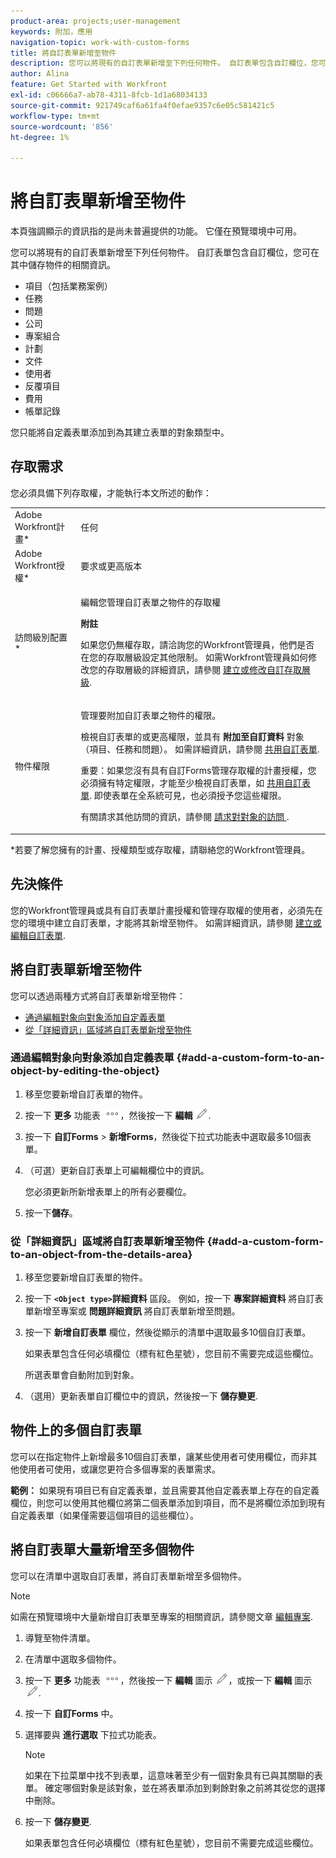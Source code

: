 ```yaml
---
product-area: projects;user-management
keywords: 附加，應用
navigation-topic: work-with-custom-forms
title: 將自訂表單新增至物件
description: 您可以將現有的自訂表單新增至下列任何物件。 自訂表單包含自訂欄位，您可在其中儲存物件的相關資訊。
author: Alina
feature: Get Started with Workfront
exl-id: c06666a7-ab78-4311-8fcb-1d1a68034133
source-git-commit: 921749caf6a61fa4f0efae9357c6e05c581421c5
workflow-type: tm+mt
source-wordcount: '856'
ht-degree: 1%

---
```


# 將自訂表單新增至物件

<span class="preview">本頁強調顯示的資訊指的是尚未普遍提供的功能。 它僅在預覽環境中可用。</span>

您可以將現有的自訂表單新增至下列任何物件。 自訂表單包含自訂欄位，您可在其中儲存物件的相關資訊。

* 項目（包括業務案例）
* 任務
* 問題
* 公司
* 專案組合
* 計劃
* 文件
* 使用者
* 反覆項目
* 費用
* 帳單記錄

您只能將自定義表單添加到為其建立表單的對象類型中。

## 存取需求

您必須具備下列存取權，才能執行本文所述的動作：

<table style="table-layout:auto"> 
 <col> 
 <col> 
 <tbody> 
  <tr> 
   <td role="rowheader">Adobe Workfront計畫*</td> 
   <td> <p>任何 </p> </td> 
  </tr> 
  <tr> 
   <td role="rowheader">Adobe Workfront授權*</td> 
   <td> <p>要求或更高版本</p> </td> 
  </tr> 
  <tr> 
   <td role="rowheader">訪問級別配置*</td> 
   <td> <p>編輯您管理自訂表單之物件的存取權</p> <p><b>附註</b></p>

如果您仍無權存取，請洽詢您的Workfront管理員，他們是否在您的存取層級設定其他限制。 如需Workfront管理員如何修改您的存取層級的詳細資訊，請參閱 <a href="../../administration-and-setup/add-users/configure-and-grant-access/create-modify-access-levels.md" class="MCXref xref">建立或修改自訂存取層級</a>.</p> </td>
</tr> 
  <tr> 
   <td role="rowheader">物件權限</td> 
   <td> <p>管理要附加自訂表單之物件的權限。</p> <p>檢視自訂表單的或更高權限，並具有 <b>附加至自訂資料</b> 對象（項目、任務和問題）。 如需詳細資訊，請參閱 <a href="../../administration-and-setup/customize-workfront/create-manage-custom-forms/share-access-to-a-custom-form.md" class="MCXref xref">共用自訂表單</a>.</p> <p>重要：如果您沒有具有自訂Forms管理存取權的計畫授權，您必須擁有特定權限，才能至少檢視自訂表單，如 <a href="../../administration-and-setup/customize-workfront/create-manage-custom-forms/share-access-to-a-custom-form.md" class="MCXref xref">共用自訂表單</a>. 即使表單在全系統可見，也必須授予您這些權限。 </p> <p>有關請求其他訪問的資訊，請參閱 <a href="../../workfront-basics/grant-and-request-access-to-objects/request-access.md" class="MCXref xref">請求對對象的訪問 </a>.</p> </td> 
  </tr> 
 </tbody> 
</table>

&#42;若要了解您擁有的計畫、授權類型或存取權，請聯絡您的Workfront管理員。

## 先決條件

您的Workfront管理員或具有自訂表單計畫授權和管理存取權的使用者，必須先在您的環境中建立自訂表單，才能將其新增至物件。 如需詳細資訊，請參閱 [建立或編輯自訂表單](../../administration-and-setup/customize-workfront/create-manage-custom-forms/create-or-edit-a-custom-form.md).

## 將自訂表單新增至物件

您可以透過兩種方式將自訂表單新增至物件：

* [通過編輯對象向對象添加自定義表單](#add-a-custom-form-to-an-object-by-editing-the-object)
* [從「詳細資訊」區域將自訂表單新增至物件](#add-a-custom-form-to-an-object-from-the-details-area)

### 通過編輯對象向對象添加自定義表單 {#add-a-custom-form-to-an-object-by-editing-the-object}

1. 移至您要新增自訂表單的物件。
1. 按一下 **更多** 功能表 ![](assets/more-icon.png)，然後按一下 **編輯** ![](assets/edit-icon.png).
1. 按一下 **自訂Forms** > **新增Forms**，然後從下拉式功能表中選取最多10個表單。

1. （可選）更新自訂表單上可編輯欄位中的資訊。

   您必須更新所新增表單上的所有必要欄位。

1. 按一下&#x200B;**儲存**。

### 從「詳細資訊」區域將自訂表單新增至物件 {#add-a-custom-form-to-an-object-from-the-details-area}

1. 移至您要新增自訂表單的物件。
1. 按一下 **`<Object type>`詳細資料** 區段。 例如，按一下 **專案詳細資料** 將自訂表單新增至專案或 **問題詳細資訊** 將自訂表單新增至問題。
1. 按一下 **新增自訂表單** 欄位，然後從顯示的清單中選取最多10個自訂表單。

   如果表單包含任何必填欄位（標有紅色星號），您目前不需要完成這些欄位。

   所選表單會自動附加到對象。

1. （選用）更新表單自訂欄位中的資訊，然後按一下 **儲存變更**.

## 物件上的多個自訂表單

您可以在指定物件上新增最多10個自訂表單，讓某些使用者可使用欄位，而非其他使用者可使用，或讓您更符合多個專案的表單需求。

**範例：** 如果現有項目已有自定義表單，並且需要其他自定義表單上存在的自定義欄位，則您可以使用其他欄位將第二個表單添加到項目，而不是將欄位添加到現有自定義表單（如果僅需要這個項目的這些欄位）。

## 將自訂表單大量新增至多個物件

您可以在清單中選取自訂表單，將自訂表單新增至多個物件。

<!--
drafted for bulk-editing projects. When it releases to Prod for projects, take "in the preview environment" and the yellow tags out. Add additional objects here in the same way when they become available:-->

>[!NOTE]
>
><span class="preview">如需在預覽環境中大量新增自訂表單至專案的相關資訊，請參閱文章 [編輯專案](../../manage-work/projects/manage-projects/edit-projects.md)</span>.


1. 導覽至物件清單。
1. 在清單中選取多個物件。

1. 按一下 **更多** 功能表 ![](assets/more-icon.png)，然後按一下 **編輯** 圖示  ![](assets/edit-icon.png)，或按一下 **編輯** 圖示 ![](assets/edit-icon.png).
1. 按一下 **自訂Forms** 中。
1. 選擇要與 **進行選取** 下拉式功能表。
   >[!NOTE]
   >
   >如果在下拉菜單中找不到表單，這意味著至少有一個對象具有已與其關聯的表單。 確定哪個對象是該對象，並在將表單添加到剩餘對象之前將其從您的選擇中刪除。

1. 按一下 **儲存變更**.

   如果表單包含任何必填欄位（標有紅色星號），您目前不需要完成這些欄位。
